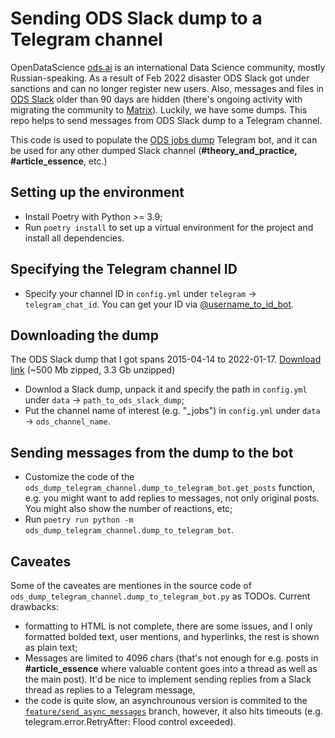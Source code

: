 # Sending ODS Slack dump to a Telegram channel

OpenDataScience [ods.ai](https://ods.ai/) is an international Data Science community, mostly Russian-speaking. As a result of Feb 2022 disaster ODS Slack got under sanctions and can no longer register new users. Also, messages and files in [ODS Slack](https://opendatascience.slack.com/) older than 90 days are hidden (there's ongoing activity with migrating the community to [Matrix](https://chat.ods.ai/#/)). Luckily, we have some dumps. This repo helps to send messages from ODS Slack dump to a Telegram channel.

This code is used to populate the [ODS jobs dump](https://t.me/ods_jobs_dump_bot) Telegram bot, and it can be used for any other dumped Slack channel (**#theory\_and\_practice, #article_essence**, etc.)

## Setting up the environment

- Install Poetry with Python >= 3.9;
- Run `poetry install` to set up a virtual environment for the project and install all dependencies.

## Specifying the Telegram channel ID

- Specify your channel ID in `config.yml` under  `telegram` -> `telegram_chat_id`. You can get your ID via [@username_to_id_bot](https://t.me/username_to_id_bot).

## Downloading the dump

The ODS Slack dump that I got spans 2015-04-14 to 2022-01-17. [Download link](https://disk.yandex.ru/d/Iz6qREJTrYItqw) (~500 Mb zipped, 3.3 Gb unzipped)

- Downlod a Slack dump, unpack it and specify the path in `config.yml` under `data` -> `path_to_ods_slack_dump`;
- Put the channel name of interest (e.g. "_jobs") in `config.yml` under `data` -> `ods_channel_name`.

## Sending messages from the dump to the bot

- Customize the code of the `ods_dump_telegram_channel.dump_to_telegram_bot.get_posts` function, e.g. you might want to add replies to messages, not only original posts. You might also show the number of reactions, etc;
- Run `poetry run python -m ods_dump_telegram_channel.dump_to_telegram_bot`.

## Caveates

Some of the caveates are mentiones in the source code of `ods_dump_telegram_channel.dump_to_telegram_bot.py` as TODOs. Current drawbacks:

- formatting to HTML is not complete, there are some issues, and I only formatted bolded text, user mentions, and hyperlinks, the rest is shown as plain text;
- Messages are limited to 4096 chars (that's not enough for e.g. posts in **#article_essence** where valuable content goes into a thread as well as the main post). It'd be nice to implement sending replies from a Slack thread as replies to a Telegram message,
- the code is quite slow, an asynchrounous version is commited to the [`feature/send_async_messages`](https://github.com/Yorko/ods_dump_telegram_channel/tree/feature/send_async_messages) branch, however, it also hits timeouts (e.g. telegram.error.RetryAfter: Flood control exceeded).
